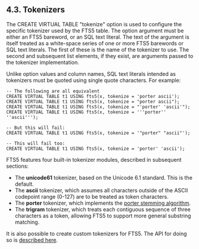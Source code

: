 ## 4\.3\. Tokenizers


 The CREATE VIRTUAL TABLE "tokenize" option is used to configure the
specific tokenizer used by the FTS5 table. The option argument must be either
an FTS5 bareword, or an SQL text literal. The text of the argument is itself
treated as a white\-space series of one or more FTS5 barewords or SQL text
literals. The first of these is the name of the tokenizer to use. The second
and subsequent list elements, if they exist, are arguments passed to the
tokenizer implementation.



 Unlike option values and column names, SQL text literals intended as
tokenizers must be quoted using single quote characters. For example:




```
-- The following are all equivalent
CREATE VIRTUAL TABLE t1 USING fts5(x, tokenize = 'porter ascii');
CREATE VIRTUAL TABLE t1 USING fts5(x, tokenize = "porter ascii");
CREATE VIRTUAL TABLE t1 USING fts5(x, tokenize = "'porter' 'ascii'");
CREATE VIRTUAL TABLE t1 USING fts5(x, tokenize = '''porter'' ''ascii''');

-- But this will fail:
CREATE VIRTUAL TABLE t1 USING fts5(x, tokenize = '"porter" "ascii"');

-- This will fail too:
CREATE VIRTUAL TABLE t1 USING fts5(x, tokenize = 'porter' 'ascii');

```


FTS5 features four built\-in tokenizer modules, described in subsequent
sections:



* The **unicode61** tokenizer, based on the Unicode 6\.1 standard. This
 is the default.
* The **ascii** tokenizer, which assumes all characters outside of
 the ASCII codepoint range (0\-127\) are to be treated as token characters.
* The **porter** tokenizer, which implements the
[porter stemming algorithm](https://tartarus.org/martin/PorterStemmer).
* The **trigram** tokenizer, which treats each contiguous sequence of
 three characters as a token, allowing FTS5 to support more general substring matching.


 It is also possible to create custom tokenizers for FTS5\. The API for doing so is [described here](fts5.html#custom_tokenizers).



